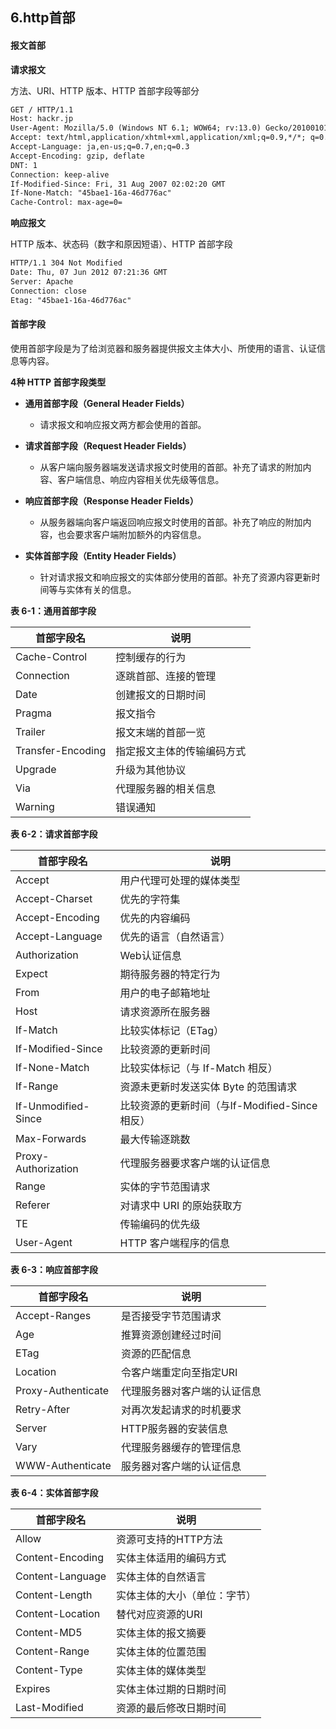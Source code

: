 ## 6.http首部

#### 报文首部

**请求报文**

方法、URI、HTTP 版本、HTTP 首部字段等部分

```html
GET / HTTP/1.1
Host: hackr.jp
User-Agent: Mozilla/5.0 (Windows NT 6.1; WOW64; rv:13.0) Gecko/20100101 Firefox/13.0
Accept: text/html,application/xhtml+xml,application/xml;q=0.9,*/*; q=0.8
Accept-Language: ja,en-us;q=0.7,en;q=0.3
Accept-Encoding: gzip, deflate
DNT: 1
Connection: keep-alive
If-Modified-Since: Fri, 31 Aug 2007 02:02:20 GMT
If-None-Match: "45bae1-16a-46d776ac"
Cache-Control: max-age=0=
```

**响应报文**

HTTP 版本、状态码（数字和原因短语）、HTTP 首部字段

```html
HTTP/1.1 304 Not Modified
Date: Thu, 07 Jun 2012 07:21:36 GMT
Server: Apache
Connection: close
Etag: "45bae1-16a-46d776ac"
```



#### 首部字段

使用首部字段是为了给浏览器和服务器提供报文主体大小、所使用的语言、认证信息等内容。

**4种 HTTP 首部字段类型**

-   **通用首部字段（General Header Fields）**
    -   请求报文和响应报文两方都会使用的首部。


-   **请求首部字段（Request Header Fields）**
    -   从客户端向服务器端发送请求报文时使用的首部。补充了请求的附加内容、客户端信息、响应内容相关优先级等信息。
-   **响应首部字段（Response Header Fields）**
    -   从服务器端向客户端返回响应报文时使用的首部。补充了响应的附加内容，也会要求客户端附加额外的内容信息。
-   **实体首部字段（Entity Header Fields）**
    -   针对请求报文和响应报文的实体部分使用的首部。补充了资源内容更新时间等与实体有关的信息。

**表 6-1：通用首部字段**

| **首部字段名**         | **说明**        |
| ----------------- | ------------- |
| Cache-Control     | 控制缓存的行为       |
| Connection        | 逐跳首部、连接的管理    |
| Date              | 创建报文的日期时间     |
| Pragma            | 报文指令          |
| Trailer           | 报文末端的首部一览     |
| Transfer-Encoding | 指定报文主体的传输编码方式 |
| Upgrade           | 升级为其他协议       |
| Via               | 代理服务器的相关信息    |
| Warning           | 错误通知          |

**表 6-2：请求首部字段**

| **首部字段名**           | **说明**                          |
| ------------------- | ------------------------------- |
| Accept              | 用户代理可处理的媒体类型                    |
| Accept-Charset      | 优先的字符集                          |
| Accept-Encoding     | 优先的内容编码                         |
| Accept-Language     | 优先的语言（自然语言）                     |
| Authorization       | Web认证信息                         |
| Expect              | 期待服务器的特定行为                      |
| From                | 用户的电子邮箱地址                       |
| Host                | 请求资源所在服务器                       |
| If-Match            | 比较实体标记（ETag）                    |
| If-Modified-Since   | 比较资源的更新时间                       |
| If-None-Match       | 比较实体标记（与 If-Match 相反）           |
| If-Range            | 资源未更新时发送实体 Byte 的范围请求           |
| If-Unmodified-Since | 比较资源的更新时间（与If-Modified-Since相反） |
| Max-Forwards        | 最大传输逐跳数                         |
| Proxy-Authorization | 代理服务器要求客户端的认证信息                 |
| Range               | 实体的字节范围请求                       |
| Referer             | 对请求中 URI 的原始获取方                 |
| TE                  | 传输编码的优先级                        |
| User-Agent          | HTTP 客户端程序的信息                   |

**表 6-3：响应首部字段**

| **首部字段名**          | **说明**         |
| ------------------ | -------------- |
| Accept-Ranges      | 是否接受字节范围请求     |
| Age                | 推算资源创建经过时间     |
| ETag               | 资源的匹配信息        |
| Location           | 令客户端重定向至指定URI  |
| Proxy-Authenticate | 代理服务器对客户端的认证信息 |
| Retry-After        | 对再次发起请求的时机要求   |
| Server             | HTTP服务器的安装信息   |
| Vary               | 代理服务器缓存的管理信息   |
| WWW-Authenticate   | 服务器对客户端的认证信息   |

**表 6-4：实体首部字段**

| **首部字段名**        | **说明**         |
| ---------------- | -------------- |
| Allow            | 资源可支持的HTTP方法   |
| Content-Encoding | 实体主体适用的编码方式    |
| Content-Language | 实体主体的自然语言      |
| Content-Length   | 实体主体的大小（单位：字节） |
| Content-Location | 替代对应资源的URI     |
| Content-MD5      | 实体主体的报文摘要      |
| Content-Range    | 实体主体的位置范围      |
| Content-Type     | 实体主体的媒体类型      |
| Expires          | 实体主体过期的日期时间    |
| Last-Modified    | 资源的最后修改日期时间    |

